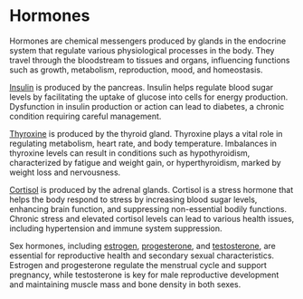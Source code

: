 <!--
source: gpt-40
subs: insulin, thyroxine, cortisol, estrogen, progesterone, testosterone, bioidentical-hormones
tags: hormones
-->

# Hormones

Hormones are chemical messengers produced by glands in the endocrine system that regulate various physiological processes in the body. They travel through the bloodstream to tissues and organs, influencing functions such as growth, metabolism, reproduction, mood, and homeostasis.

[Insulin](../insulin/) is produced by the pancreas. Insulin helps regulate blood sugar levels by facilitating the uptake of glucose into cells for energy production. Dysfunction in insulin production or action can lead to diabetes, a chronic condition requiring careful management.

[Thyroxine](../thyroxine/) is produced by the thyroid gland. Thyroxine plays a vital role in regulating metabolism, heart rate, and body temperature. Imbalances in thyroxine levels can result in conditions such as hypothyroidism, characterized by fatigue and weight gain, or hyperthyroidism, marked by weight loss and nervousness.

[Cortisol](../cortisol/) is produced by the adrenal glands. Cortisol is a stress hormone that helps the body respond to stress by increasing blood sugar levels, enhancing brain function, and suppressing non-essential bodily functions. Chronic stress and elevated cortisol levels can lead to various health issues, including hypertension and immune system suppression.

Sex hormones, including [estrogen](../estrogen/), [progesterone](../progesterone/), and [testosterone](../testosterone/), are essential for reproductive health and secondary sexual characteristics. Estrogen and progesterone regulate the menstrual cycle and support pregnancy, while testosterone is key for male reproductive development and maintaining muscle mass and bone density in both sexes.

